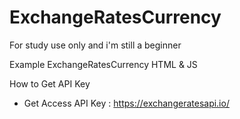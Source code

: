 # ExchangeRatesCurrency
For study use only and i'm still a beginner

Example ExchangeRatesCurrency HTML & JS

How to Get API Key

- Get Access API Key : https://exchangeratesapi.io/
